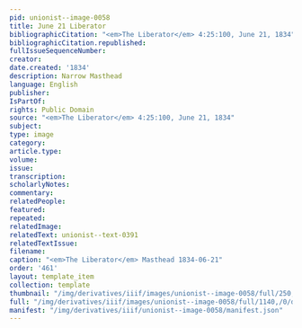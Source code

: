 ```yaml
---
pid: unionist--image-0058
title: June 21 Liberator
bibliographicCitation: "<em>The Liberator</em> 4:25:100, June 21, 1834"
bibliographicCitation.republished: 
fullIssueSequenceNumber: 
creator: 
date.created: '1834'
description: Narrow Masthead
language: English
publisher: 
IsPartOf: 
rights: Public Domain
source: "<em>The Liberator</em> 4:25:100, June 21, 1834"
subject: 
type: image
category: 
article.type: 
volume: 
issue: 
transcription: 
scholarlyNotes: 
commentary: 
relatedPeople: 
featured: 
repeated: 
relatedImage: 
relatedText: unionist--text-0391
relatedTextIssue: 
filename: 
caption: "<em>The Liberator</em> Masthead 1834-06-21"
order: '461'
layout: template_item
collection: template
thumbnail: "/img/derivatives/iiif/images/unionist--image-0058/full/250,/0/default.jpg"
full: "/img/derivatives/iiif/images/unionist--image-0058/full/1140,/0/default.jpg"
manifest: "/img/derivatives/iiif/unionist--image-0058/manifest.json"
---
```


